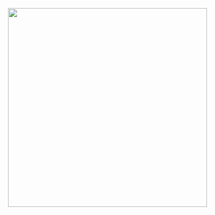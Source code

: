 <p align="center"><a href="https://allegraaerialdance.com/" target="_blank"><img src="https://drive.google.com/file/d/1IdnPMoS2YHwlicYdr2NsXNKWrIp7m_5G/view?usp=sharing" width="400"></a></p>